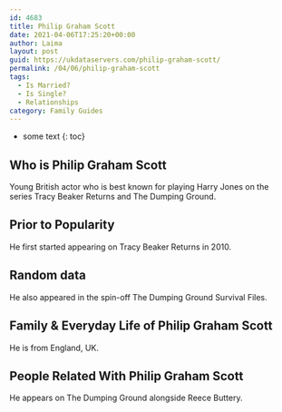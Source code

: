 ```yaml
---
id: 4683
title: Philip Graham Scott
date: 2021-04-06T17:25:20+00:00
author: Laima
layout: post
guid: https://ukdataservers.com/philip-graham-scott/
permalink: /04/06/philip-graham-scott
tags:
  - Is Married?
  - Is Single?
  - Relationships
category: Family Guides
---
```


* some text
{: toc}


## Who is Philip Graham Scott
                  
                  
                  
Young British actor who is best known for playing Harry Jones on the series Tracy Beaker Returns and The Dumping Ground.
                  
              
            
              
            
                
                
                
## Prior to Popularity
                  
                  
                  
He first started appearing on Tracy Beaker Returns in 2010.
                  
              
            
              
            
                
                
                
## Random data
                  
                  
                  
He also appeared in the spin-off The Dumping Ground Survival Files.
                  
              
            
              
            
                
                
                
## Family & Everyday Life of Philip Graham Scott
                  
                  
                  
He is from England, UK.
                  
              
            
              
            
                
                
                
## People Related With Philip Graham Scott
                  
                  
                  
He appears on The Dumping Ground alongside Reece Buttery.
                  
              
            
              
            
                
              
            
              
              
            
            
              
            
          
          
          